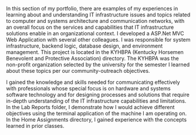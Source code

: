 In this section of my portfolio, there are examples of my experiences in learning about and understanding IT infrastructure issues and topics related to computer and systems architecture and communication networks, with an overall focus on the services and capabilities that IT infrastructure solutions enable in an organizational context.
I developed a ASP.Net MVC Web Application with several other colleagues. I was responsible for system infrastructure, backend logic, database design, and environment management. This project is located in the KYHBPA (Kentucky Horsemen Benevolent and Protective Association) directory. The KYHBPA was the non-profit organization selected by the university for the semester I learned about these topics per our community-outreach objectives.

I gained the knowledge and skills needed for communicating effectively with professionals whose special focus is on hardware and systems software technology and for designing processes and solutions that require in-depth understanding of the IT infrastructure capabilities and limitations.
In the Lab Reports folder, I demonstrate how I would achieve different objectives using the terminal application of the machine I am operating on.
In the Home Assignments directory, I gained experience with the concepts learned in prior classes.